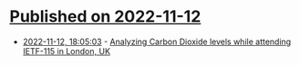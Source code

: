 # [Published on 2022-11-12](index.md)

* [2022-11-12, 18:05:03](https://news.ycombinator.com/item?id=33575425) - [Analyzing Carbon Dioxide levels while attending IETF-115 in London, UK](https://www.isi.edu/~hardaker/news/20221106-ietf-c02-analysis/)
